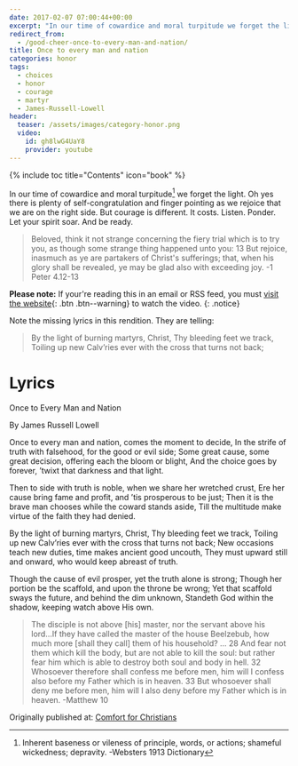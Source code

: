 ```yaml
---
date: 2017-02-07 07:00:44+00:00
excerpt: "In our time of cowardice and moral turpitude we forget the light.  Oh yes there is plenty of self-congratulation and finger pointing as we rejoice that we are on the right side.  But courage is different."
redirect_from:
  - /good-cheer-once-to-every-man-and-nation/
title: Once to every man and nation
categories: honor
tags:
  - choices
  - honor
  - courage
  - martyr
  - James-Russell-Lowell
header:
  teaser: /assets/images/category-honor.png
  video:
    id: gh8lwG4UaY8
    provider: youtube
---
```

{% include toc title="Contents" icon="book" %}


In our time of cowardice and moral turpitude[^dd774a51] we forget the light.  Oh yes there is plenty of self-congratulation and finger pointing as we rejoice that we are on the right side.  But courage is different.  It costs.  Listen.  Ponder.  Let your spirit soar.  And be ready.

[^dd774a51]: Inherent baseness or vileness of principle, words, or actions; shameful wickedness; depravity. -Websters 1913 Dictionary

<blockquote>
  Beloved, think it not strange concerning the fiery trial which is to try you, as though some strange thing happened unto you: 13 But rejoice, inasmuch as ye are partakers of Christ's sufferings; that, when his glory shall be revealed, ye may be glad also with exceeding joy. -1 Peter 4.12-13
</blockquote>


**Please note:** If your're reading this in an email or RSS feed, you must [visit the website](/honor/once-to-every-man-and-nation/){: .btn .btn--warning} to watch the video.
{: .notice}


Note the missing lyrics in this rendition.  They are telling:

>By the light of burning martyrs, Christ, Thy bleeding feet we track,
Toiling up new Calv’ries ever with the cross that turns not back;





# Lyrics



Once to Every Man and Nation

By James Russell Lowell

Once to every man and nation, comes the moment to decide,
In the strife of truth with falsehood, for the good or evil side;
Some great cause, some great decision, offering each the bloom or blight,
And the choice goes by forever, ’twixt that darkness and that light.

Then to side with truth is noble, when we share her wretched crust,
Ere her cause bring fame and profit, and ’tis prosperous to be just;
Then it is the brave man chooses while the coward stands aside,
Till the multitude make virtue of the faith they had denied.

By the light of burning martyrs, Christ, Thy bleeding feet we track,
Toiling up new Calv’ries ever with the cross that turns not back;
New occasions teach new duties, time makes ancient good uncouth,
They must upward still and onward, who would keep abreast of truth.

Though the cause of evil prosper, yet the truth alone is strong;
Though her portion be the scaffold, and upon the throne be wrong;
Yet that scaffold sways the future, and behind the dim unknown,
Standeth God within the shadow, keeping watch above His own.



<blockquote>
  The disciple is not above [his] master, nor the servant above his lord...If they have called the master of the house Beelzebub, how much more [shall they call] them of his household? ... 28 And fear not them which kill the body, but are not able to kill the soul: but rather fear him which is able to destroy both soul and body in hell.  32 Whosoever therefore shall confess me before men, him will I confess also before my Father which is in heaven. 33 But whosoever shall deny me before men, him will I also deny before my Father which is in heaven. -Matthew 10
</blockquote>





<div>Originally published at: <a href='http://www.alecsatin.com/'>Comfort for Christians</a></div>
